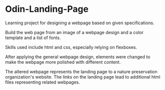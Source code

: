 # Odin-Landing-Page
Learning project for designing a webpage based on given specifications.

Build the web page from an image of a webpage design and a color template and a list of fonts.

Skills used include html and css, especially relying on flexboxes.

After applying the general webpage design, elements were changed to make the webpage more polished with different content.

The altered webpage represents the landing page to a nature preservation organization's website. The links on the landing page lead to additional html files representing related webpages.
